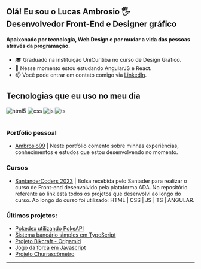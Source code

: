 ## Olá! Eu sou o Lucas Ambrosio 🖐️ <br/> Desenvolvedor Front-End e Designer gráfico

#### Apaixonado por tecnologia, Web Design e por mudar a vida das pessoas através da programação.
- 🎓 Graduado na instituição UniCuritiba no curso de Design Gráfico.
- 🌱 Nesse momento estou estudando AngularJS e React.
- 📫 Você pode entrar em contato comigo via [LinkedIn](https://www.linkedin.com/in/ambrosio99/).

## Tecnologias que eu uso no meu dia

<div style="display: inline_block">
  <img align="center" alt="html5" src="https://img.shields.io/badge/HTML5-E34F26?style=for-the-badge&logo=html5&logoColor=white" />
  <img align="center" alt="css" src="https://img.shields.io/badge/CSS3-1572B6?style=for-the-badge&logo=css3&logoColor=white" />
  <img align="center" alt="js" src="https://img.shields.io/badge/JavaScript-F7DF1E?style=for-the-badge&logo=javascript&logoColor=black" />
  <img align="center" alt="ts" src="https://img.shields.io/badge/TypeScript-007ACC?style=for-the-badge&logo=typescript&logoColor=white" />
</div><br/>

### Portfólio pessoal
- [Ambrosio99](https://ambrosio99.github.io/personal-portfolio/) | Neste portfólio comento sobre minhas experiências, conhecimentos e estudos que estou desenvolvendo no momento.

### Cursos
- [SantanderCoders 2023](https://github.com/Ambrosio99/SantanderCoders2023) | Bolsa recebida pelo Santader para realizar o curso de Front-end desenvolvido pela plataforma ADA. No repositório referente ao link está todos os projetos que desenvolvi ao longo do curso. Ao longo do curso foi utilizado: HTML | CSS | JS | TS | ANGULAR.

### Últimos projetos:
- [Pokedex utilizando PokeAPI](https://github.com/Ambrosio99/projeto-pokedex)<br/>
- [Sistema bancário simples em TypeScript](https://github.com/Ambrosio99/sc23-bank-TS)<br/>
- [Projeto Bikcraft - Origamid](https://github.com/Ambrosio99/bikcraft-project)<br/>
- [Jogo da forca em Javascript](https://github.com/Ambrosio99/sc23-jogo-forca)<br/>
- [Projeto Churrascômetro](https://github.com/Ambrosio99/sc23-churrascometro)<br/>
<hr>
